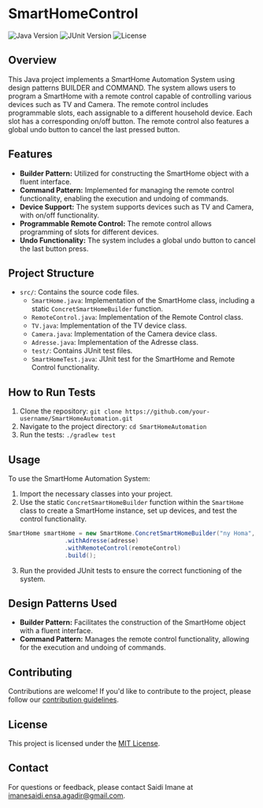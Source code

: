# SmartHomeControl
![Java Version](https://img.shields.io/badge/Java-19%2B-blue)
![JUnit Version](https://img.shields.io/badge/JUnit-5-orange)
![License](https://img.shields.io/badge/License-MIT-yellow)

## Overview

This Java project implements a SmartHome Automation System using design patterns BUILDER and COMMAND. The system allows users to program a SmartHome with a remote control capable of controlling various devices such as TV and Camera. The remote control includes programmable slots, each assignable to a different household device. Each slot has a corresponding on/off button. The remote control also features a global undo button to cancel the last pressed button.

## Features

- **Builder Pattern:** Utilized for constructing the SmartHome object with a fluent interface.
- **Command Pattern:** Implemented for managing the remote control functionality, enabling the execution and undoing of commands.
- **Device Support:** The system supports devices such as TV and Camera, with on/off functionality.
- **Programmable Remote Control:** The remote control allows programming of slots for different devices.
- **Undo Functionality:** The system includes a global undo button to cancel the last button press.

## Project Structure

- `src/`: Contains the source code files.
  - `SmartHome.java`: Implementation of the SmartHome class, including a static `ConcretSmartHomeBuilder` function.
  - `RemoteControl.java`: Implementation of the Remote Control class.
  - `TV.java`: Implementation of the TV device class.
  - `Camera.java`: Implementation of the Camera device class.
  - `Adresse.java`: Implementation of the Adresse class.
  - `test/`: Contains JUnit test files.
  - `SmartHomeTest.java`: JUnit test for the SmartHome and Remote Control functionality.

## How to Run Tests

1. Clone the repository: `git clone https://github.com/your-username/SmartHomeAutomation.git`
2. Navigate to the project directory: `cd SmartHomeAutomation`
3. Run the tests: `./gradlew test`

## Usage

To use the SmartHome Automation System:

1. Import the necessary classes into your project.
2. Use the static `ConcretSmartHomeBuilder` function within the `SmartHome` class to create a SmartHome instance, set up devices, and test the control functionality.

```java
SmartHome smartHome = new SmartHome.ConcretSmartHomeBuilder("ny Homa", 12345)
                .withAdresse(adresse)
                .withRemoteControl(remoteControl)
                .build();
```

3. Run the provided JUnit tests to ensure the correct functioning of the system.

## Design Patterns Used

- **Builder Pattern:** Facilitates the construction of the SmartHome object with a fluent interface.
- **Command Pattern:** Manages the remote control functionality, allowing for the execution and undoing of commands.

## Contributing

Contributions are welcome! If you'd like to contribute to the project, please follow our [contribution guidelines](CONTRIBUTING.md).

## License

This project is licensed under the [MIT License](LICENSE.md).

## Contact

For questions or feedback, please contact Saidi Imane at imanesaidi.ensa.agadir@gmail.com.
